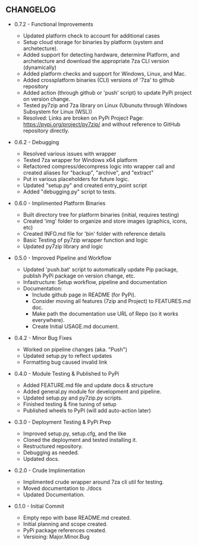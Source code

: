 ## CHANGELOG
- 0.7.2 - Functional Improvements
  - Updated platform check to account for additional cases
  - Setup cloud storage for binaries by platform (system and archetecture).
  - Added support for detecting hardware, determine Platform, and archetecture and download 
    the appropriate 7za CLI version (dynamically)
  - Added platform checks and support for Windows, Linux, and Mac.
  - Added crossplatform binaries (CLI) versions of '7za' to github repository
  - Added action (through github or 'push' script) to update PyPi project on version change.
  - Tested py7zip and 7za library on Linux (Ubunutu through Windows Subsystem for Linux (WSL))
  - Resolved: Links are broken on PyPi Project Page: https://pypi.org/project/py7zip/
    and without reference to GitHub repository directly.

- 0.6.2 - Debugging
  - Resolved various issues with wrapper
  - Tested 7za wrapper for Windows x64 platform
  - Refactored compress/decompress logic into wrapper call
    and created aliases for "backup", "archive", and "extract"
  - Put in various placeholders for future logic.
  - Updated "setup.py" and created entry_point script
  - Added "debugging.py" script to tests.

- 0.6.0 - Implimented Platform Binaries
  - Built directory tree for platform binaries (initial, requires testing)
  - Created 'img' folder to organize and store images (graphics, icons, etc)
  - Created INFO.md file for 'bin' folder with reference details
  - Basic Testing of py7zip wrapper function and logic
  - Updated py7zip library and logic

- 0.5.0 - Improved Pipeline and Workflow
  - Updated 'push.bat' script to automatically update Pip package, publish PyPi package on version change, etc.
  - Infastructure: Setup workflow, pipeline and documentation
  - Documentation:
    - Include github page in README (for PyPi).
    - Consider moving all features (7zip and Project) to FEATURES.md doc.
    - Make path the documentation use URL of Repo (so it works everywhere).
    - Create Initial USAGE.md document.

- 0.4.2 - Minor Bug Fixes
  - Worked on pipeline changes (aka. "Push")
  - Updated setup.py to reflect updates
  - Formatting bug caused invalid link

- 0.4.0 - Module Testing & Published to PyPi
  - Added FEATURE.md file and update docs & structure
  - Added general.py module for development and pipeline.
  - Updated setup.py and py7zip.py scripts.
  - Finished testing & fine tuning of setup
  - Published wheels to PyPi (will add auto-action later)

- 0.3.0 - Deployment Testing & PyPi Prep
  - Improved setup.py, setup.cfg, and the like
  - Cloned the deployment and tested installing it.
  - Restructured repository.
  - Debugging as needed.
  - Updated docs.

- 0.2.0 - Crude Implimentation
  - Implimented crude wrapper around 7za cli util for testing.
  - Moved documentation to ./docs
  - Updated Documentation.

- 0.1.0 - Initial Commit
  - Empty repo with base README.md created.
  - Initial planning and scope created.
  - PyPi package references created.
  - Versioing: Major.Minor.Bug